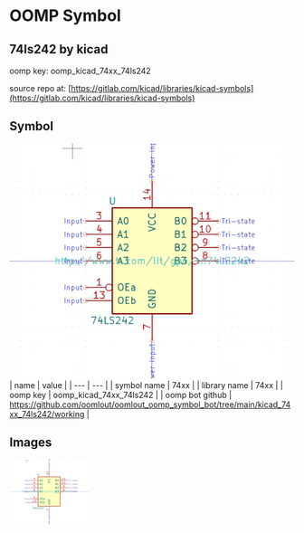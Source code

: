 # OOMP Symbol  
## 74ls242  by kicad  
  
oomp key: oomp_kicad_74xx_74ls242  
  
source repo at: [https://gitlab.com/kicad/libraries/kicad-symbols](https://gitlab.com/kicad/libraries/kicad-symbols)  
## Symbol  
  
[![working.png](working_600.png)](working.png)  
| name | value | 
| --- | --- | 
| symbol name | 74xx | 
| library name | 74xx | 
| oomp key | oomp_kicad_74xx_74ls242 | 
| oomp bot github | https://github.com/oomlout/oomlout_oomp_symbol_bot/tree/main/kicad_74xx_74ls242/working | 
## Images  
  
[![working.png](working_140.png)](working.png)  
